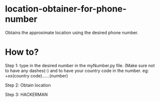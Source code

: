 # location-obtainer-for-phone-number
Obtains the approximate location using the desired phone number.

# How to?
Step 1: type in the desired number in the myNumber.py file. (Make sure not to have any dashes(-) and to have your country code in the number. eg: +xx(country code)......(number)

Step 2: Obtain location

Step 3: HACKERMAN
